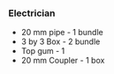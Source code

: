 ### Electrician 
- 20 mm pipe - 1 bundle 
- 3 by 3 Box - 2 bundle
- Top gum - 1
- 20 mm Coupler - 1 box

